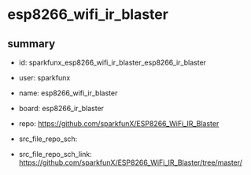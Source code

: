 # esp8266_wifi_ir_blaster
 
## summary 
* id: sparkfunx_esp8266_wifi_ir_blaster_esp8266_ir_blaster
* user: sparkfunx
* name: esp8266_wifi_ir_blaster
* board: esp8266_ir_blaster
* repo: https://github.com/sparkfunX/ESP8266_WiFi_IR_Blaster



* src_file_repo_sch: 
* src_file_repo_sch_link: https://github.com/sparkfunX/ESP8266_WiFi_IR_Blaster/tree/master/






